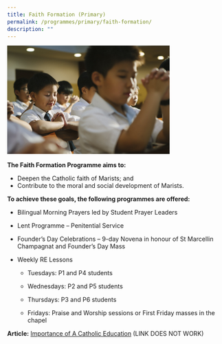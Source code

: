 ```yaml
---
title: Faith Formation (Primary)
permalink: /programmes/primary/faith-formation/
description: ""
---
```



<img src="/images/Faith%20Formation/faith%20formation.jpg" style="width:75%">


**The Faith Formation Programme aims to:**

*   Deepen the Catholic faith of Marists; and
*   Contribute to the moral and social development of Marists.

  

**To achieve these goals, the following programmes are offered:**&nbsp;  

*   Bilingual Morning Prayers led by Student Prayer Leaders  
    
*   Lent Programme – Penitential Service  
    
*   Founder’s Day Celebrations – 9-day Novena in honour of St Marcellin Champagnat and Founder’s Day Mass  
    
*   Weekly RE Lessons  
    

    *   Tuesdays: P1 and P4 students  
    
    *   Wednesdays: P2 and P5 students  
    
    *   Thursdays: P3 and P6 students  
    
    *   Fridays: Praise and Worship sessions or First Friday masses in the chapel

**Article:**&nbsp;[Importance of A Catholic Education](https://catholicnews.sg/2020/07/16/importance-of-a-catholic-education/) (LINK DOES NOT WORK)